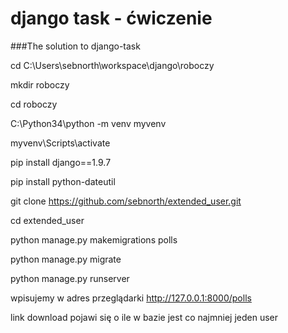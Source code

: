 django task - ćwiczenie
===============

###The solution to django-task

cd C:\Users\sebnorth\workspace\django\roboczy

mkdir roboczy

cd roboczy

C:\Python34\python -m venv myvenv

myvenv\Scripts\activate

pip install django==1.9.7

pip install python-dateutil

git clone https://github.com/sebnorth/extended_user.git

cd extended_user

python manage.py makemigrations polls

python manage.py migrate

python manage.py runserver

wpisujemy w adres przeglądarki http://127.0.0.1:8000/polls

link download pojawi się o ile w bazie jest co najmniej jeden user

